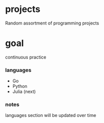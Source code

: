 # projects

Random assortment of programming projects

# goal

continuous practice

### languages

* Go
* Python
* Julia (next)

### notes

languages section will be updated over time
